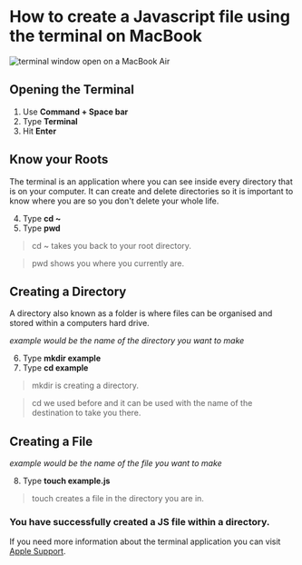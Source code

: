 # How to create a Javascript file using the terminal on MacBook

![terminal window open on a MacBook Air](https://images.unsplash.com/photo-1493020258366-be3ead1b3027?q=80&w=1780&auto=format&fit=crop&ixlib=rb-4.0.3&ixid=M3wxMjA3fDB8MHxwaG90by1wYWdlfHx8fGVufDB8fHx8fA%3D%3D)

## Opening the Terminal

1. Use **Command + Space bar**
2. Type **Terminal**
3. Hit **Enter**

## Know your Roots

The terminal is an application where you can see inside every directory that is on your computer. It can create and delete directories so it is important to know where you are so you don't delete your whole life.

4. Type **cd ~**
5. Type **pwd**

> cd ~ takes you back to your root directory.

> pwd shows you where you currently are.

## Creating a Directory

A directory also known as a folder is where files can be organised and stored within a computers hard drive.

_example would be the name of the directory you want to make_

6. Type **mkdir example**
7. Type **cd example**

> mkdir is creating a directory.

> cd we used before and it can be used with the name of the destination to take you there.

## Creating a File

_example would be the name of the file you want to make_

8. Type **touch example.js**

> touch creates a file in the directory you are in.

### You have successfully created a JS file within a directory.

If you need more information about the terminal application you can visit [Apple Support][link].

[link]: https://support.apple.com/en-gb/guide/terminal/welcome/mac
